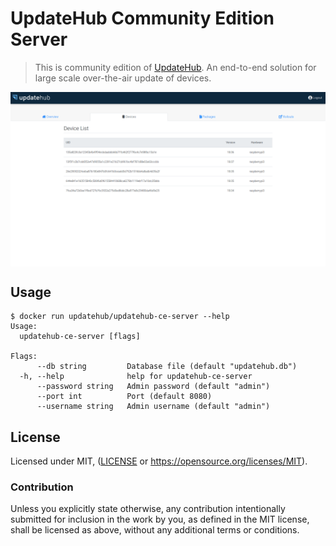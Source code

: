 UpdateHub Community Edition Server
==================================

> This is community edition of [UpdateHub](https://updatehub.io).
An end-to-end solution for large scale over-the-air update of devices.

<img align="center" src="docs/device_list.png"/>

## Usage

```
$ docker run updatehub/updatehub-ce-server --help
Usage:
  updatehub-ce-server [flags]

Flags:
      --db string         Database file (default "updatehub.db")
  -h, --help              help for updatehub-ce-server
      --password string   Admin password (default "admin")
      --port int          Port (default 8080)
      --username string   Admin username (default "admin")
```

## License

Licensed under MIT, ([LICENSE](LICENSE) or https://opensource.org/licenses/MIT).

### Contribution

Unless you explicitly state otherwise, any contribution intentionally
submitted for inclusion in the work by you, as defined in the MIT
license, shall be licensed as above, without any additional terms or
conditions.
